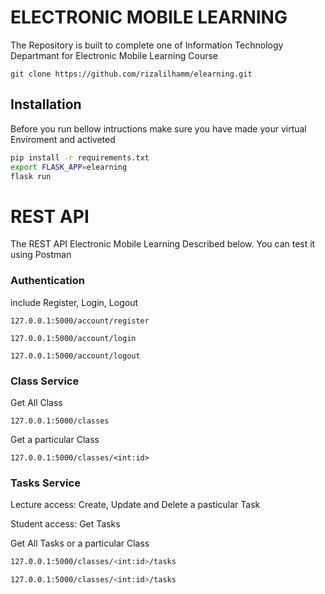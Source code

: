 # ELECTRONIC MOBILE LEARNING
The Repository is built to complete one of Information Technology Departmant for Electronic Mobile Learning Course

```
git clone https://github.com/rizalilhamm/elearning.git
```
## Installation
Before you run bellow intructions make sure you have made your virtual Enviroment and activeted 

```bash
pip install -r requirements.txt
export FLASK_APP=elearning
flask run
```
# REST API
The REST API Electronic Mobile Learning Described below. You can test it using Postman
### Authentication
include Register, Login, Logout
``` base
127.0.0.1:5000/account/register
    
127.0.0.1:5000/account/login
    
127.0.0.1:5000/account/logout
```

### Class Service
Get All Class
```base
127.0.0.1:5000/classes
```
Get a particular Class
```base
127.0.0.1:5000/classes/<int:id>
```

### Tasks Service
Lecture access:
Create, Update and Delete a pasticular Task

Student access:
Get Tasks

Get All Tasks or a particular Class
```bash
127.0.0.1:5000/classes/<int:id>/tasks
```
```bash
127.0.0.1:5000/classes/<int:id>/tasks
```
